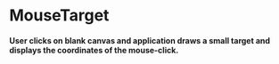 # MouseTarget
#### User clicks on blank canvas and application draws a small target and displays the coordinates of the mouse-click.
